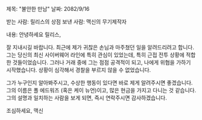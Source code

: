 제목: "불안한 만남"
날짜: 2082/9/16

받는 사람: 릴리스의 상점
보낸 사람: 맥신의 무기제작자

내용:
안녕하세요 릴리스,

잘 지내시길 바랍니다. 최근에 제가 귀찮은 손님과 마주쳤던 일을 알려드리려고 합니다. 그는 당신의 최신 사이버웨어 라인에 특히 관심이 있었는데, 특히 근접 전투 상황에 적합한 것들이었습니다. 그러나 거래 중에 그는 점점 공격적이 되고, 나에게 위협을 가하기 시작했습니다. 상황이 심각해서 경찰을 부르지 않을 수 없었습니다.

그가 누구인지 알아봐주시고, 수상한 행동이 있다면 바로 제게 알려주시면 좋겠습니다. 그의 이름은 폴 에드워즈 (혹은 케이 뉴언)이고, 많은 현금을 가지고 다니는 것 같습니다. 그의 설명과 일치하는 사람을 보게 되면, 즉시 연락주시면 감사하겠습니다.

조심하세요,
맥신
